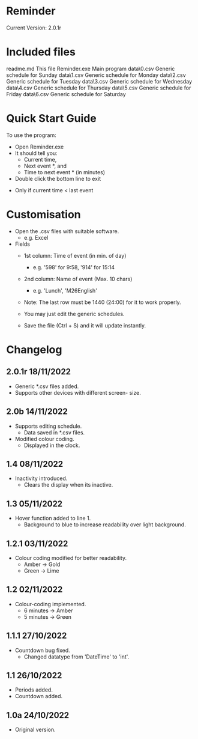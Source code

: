 # Reminder
Current Version: 2.0.1r



Included files
=

readme.md       This file
Reminder.exe    Main program
data\0.csv      Generic schedule for Sunday
data\1.csv      Generic schedule for Monday
data\2.csv      Generic schedule for Tuesday
data\3.csv      Generic schedule for Wednesday
data\4.csv      Generic schedule for Thursday
data\5.csv      Generic schedule for Friday
data\6.csv      Generic schedule for Saturday




Quick Start Guide
=

To use the program:
  - Open Reminder.exe
  - It should tell you:
    - Current time,
    - Next event *, and
    - Time to next event * (in minutes)
  - Double click the bottom line to exit
 * Only if current time < last event




Customisation
=

- Open the .csv files with suitable software.
  - e.g. Excel
- Fields
  - 1st column: Time of event (in min. of day)
    - e.g. '598' for 9:58, '914' for 15:14
  - 2nd column: Name of event (Max. 10 chars)
    - e.g. 'Lunch', 'M26English'
  - Note: The last row must be 1440 (24:00)
          for it to work properly.

  - You may just edit the generic schedules.
  - Save the file (Ctrl + S) and it will update
    instantly.




Changelog
=

2.0.1r                                18/11/2022
------------------------------------------------
- Generic *.csv files added.
- Supports other devices with different screen-
  size.


2.0b                                  14/11/2022
------------------------------------------------
- Supports editing schedule.
  - Data saved in *.csv files. 
- Modified colour coding.
  - Displayed in the clock.


1.4                                   08/11/2022
------------------------------------------------
- Inactivity introduced.
  - Clears the display when its inactive.


1.3                                   05/11/2022
------------------------------------------------
- Hover function added to line 1.
  - Background to blue to increase readability
    over light background.


1.2.1                                 03/11/2022
------------------------------------------------
- Colour coding modified for better readability.
  - Amber -> Gold
  - Green -> Lime


1.2                                   02/11/2022
------------------------------------------------
- Colour-coding implemented.
  - 6 minutes -> Amber
  - 5 minutes -> Green


1.1.1                                 27/10/2022
------------------------------------------------
- Countdown bug fixed.
  - Changed datatype from 'DateTime' to 'int'.


1.1                                   26/10/2022
------------------------------------------------
- Periods added.
- Countdown added.


1.0a                                  24/10/2022
------------------------------------------------
- Original version.
